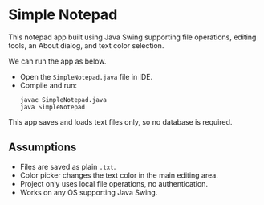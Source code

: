 # Simple Notepad 

This notepad app built using Java Swing supporting file operations, editing tools, an About dialog, and text color selection.

We can run the app as below.

   - Open the `SimpleNotepad.java` file in IDE.
   - Compile and run:
     ```
     javac SimpleNotepad.java
     java SimpleNotepad
     ```

This app saves and loads text files only, so no database is required.

## Assumptions

- Files are saved as plain `.txt`.
- Color picker changes the text color in the main editing area.
- Project only uses local file operations, no authentication.
- Works on any OS supporting Java Swing.
